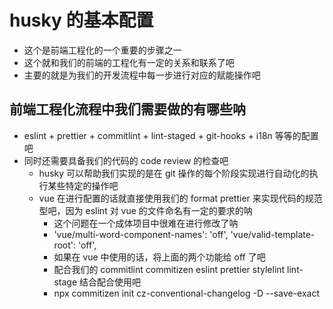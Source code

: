 # husky 的基本配置
* 这个是前端工程化的一个重要的步骤之一
* 这个就和我们的前端的工程化有一定的关系和联系了吧
* 主要的就是为我们的开发流程中每一步进行对应的赋能操作吧

## 前端工程化流程中我们需要做的有哪些呐
* eslint + prettier + commitlint + lint-staged + git-hooks + i18n 等等的配置吧
* 同时还需要具备我们的代码的 code review 的检查吧
  * husky 可以帮助我们实现的是在 git 操作的每个阶段实现进行自动化的执行某些特定的操作吧
  * vue 在进行配置的话就直接使用我们的 format prettier 来实现代码的规范型吧，因为 eslint 对 vue 的文件命名有一定的要求的呐
    * 这个问题在一个成体项目中很难在进行修改了呐
    * 'vue/multi-word-component-names': 'off',
      'vue/valid-template-root': 'off', 
    * 如果在 vue 中使用的话，将上面的两个功能给 off 了吧
    * 配合我们的 commitlint commitizen eslint prettier stylelint lint-stage 结合配合使用吧
    * npx commitizen init cz-conventional-changelog -D --save-exact